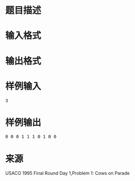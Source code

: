 

# 题目描述



# 输入格式



# 输出格式



# 样例输入


<pre>3</pre>

# 样例输出


<pre>0 0 0 1 1 1 0 1 0 0</pre>

# 来源


<p>
USACO 1995 Final Round Day 1,Problem 1: Cows on Parade
</p>
